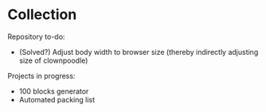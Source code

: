 # Collection

Repository to-do:
 - (Solved?) Adjust body width to browser size (thereby indirectly adjusting size of clownpoodle)
  
  
Projects in progress:
  - 100 blocks generator
  - Automated packing list

